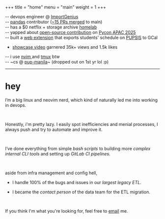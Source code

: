 +++
title = "home"
menu = "main"
weight = 1
+++

-- devops engineer @ [ImportGenius](https://www.importgenius.com/)
<br>
-- [pandas](https://pandas.pydata.org/) contributor ([~15 PRs merged](https://github.com/pandas-dev/pandas/commits?author=kevsteramp) to main)
<br>
-- has a $0 netflix + storage archive [homelab](https://www.linkedin.com/posts/kevin-amparado_from-junk-to-homelab-breathing-new-life-activity-7330570147318980608-Bax5)
<br>
-- yapped about [open-source contribution](https://youtu.be/MIfd-ntWq_A?si=JqTM2cqOksi8i47p) on [Pycon APAC 2025](https://www.facebook.com/share/p/1Ahf5GrPxd/)
<br>
-- built a [web extension](https://github.com/KevsterAmp/PUPSIS-Schedule-Exporter) that exports students' schedule on [PUPSIS](https://sis2.pup.edu.ph/) to GCal

- [showcase video](https://www.facebook.com/share/v/1C6tNF3htf/) garnered 35k+ views and 1.5k likes

-- i use [ nvim ](https://github.com/KevsterAmp/Lazyvim-config.nvim) and [tmux](https://github.com/tmux/tmux/wiki) btw
<br>
-- ~cs @ [pup-manila](https://www.pup.edu.ph/)~ (dropped out on 1st yr lol :p)

---

# hey

I’m a big linux and neovim nerd, which kind of naturally led me into working in devops.

<br>

Honestly, i'm pretty lazy. I easily spot inefficiencies and menial processes, I always push and try to automate and improve it.

<br>

I’ve done everything from simple _bash scripts_ to building more _complex internal CLI tools_ and setting up _GitLab CI pipelines_.

<br>

aside from infra management and config hell,

- I handle 100% of the bugs and issues in our _largest legacy ETL_.

- I became the _contact person_ of the data team for the ETL migration.
  <br>

<br>

If you think I'm what you're looking for, feel free to [email]() me.
